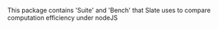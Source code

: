 This package contains 'Suite' and 'Bench' that Slate uses to compare computation efficiency under nodeJS
